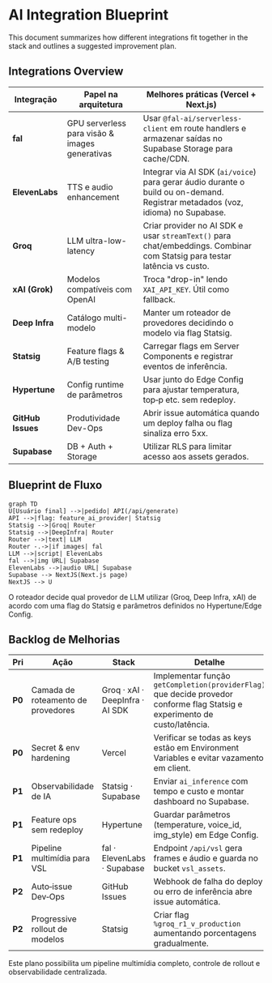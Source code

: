 # AI Integration Blueprint

This document summarizes how different integrations fit together in the stack and outlines a suggested improvement plan.

## Integrations Overview

| Integração | Papel na arquitetura | Melhores práticas (Vercel + Next.js) |
|-----------|----------------------|--------------------------------------|
| **fal** | GPU serverless para visão & images generativas | Usar `@fal-ai/serverless-client` em route handlers e armazenar saídas no Supabase Storage para cache/CDN. |
| **ElevenLabs** | TTS e audio enhancement | Integrar via AI SDK (`ai/voice`) para gerar áudio durante o build ou on-demand. Registrar metadados (voz, idioma) no Supabase. |
| **Groq** | LLM ultra-low-latency | Criar provider no AI SDK e usar `streamText()` para chat/embeddings. Combinar com Statsig para testar latência vs custo. |
| **xAI (Grok)** | Modelos compatíveis com OpenAI | Troca "drop-in" lendo `XAI_API_KEY`. Útil como fallback. |
| **Deep Infra** | Catálogo multi-modelo | Manter um roteador de provedores decidindo o modelo via flag Statsig. |
| **Statsig** | Feature flags & A/B testing | Carregar flags em Server Components e registrar eventos de inferência. |
| **Hypertune** | Config runtime de parâmetros | Usar junto do Edge Config para ajustar temperatura, top‑p etc. sem redeploy. |
| **GitHub Issues** | Produtividade Dev-Ops | Abrir issue automática quando um deploy falha ou flag sinaliza erro 5xx. |
| **Supabase** | DB + Auth + Storage | Utilizar RLS para limitar acesso aos assets gerados. |

## Blueprint de Fluxo

```mermaid
graph TD
U[Usuário final] -->|pedido| API(/api/generate)
API -->|flag: feature_ai_provider| Statsig
Statsig -->|Groq| Router
Statsig -->|DeepInfra| Router
Router -->|text| LLM
Router -.->|if images| fal
LLM -->|script| ElevenLabs
fal -->|img URL| Supabase
ElevenLabs -->|audio URL| Supabase
Supabase --> NextJS(Next.js page)
NextJS --> U
```

O roteador decide qual provedor de LLM utilizar (Groq, Deep Infra, xAI) de acordo com uma flag do Statsig e parâmetros definidos no Hypertune/Edge Config.

## Backlog de Melhorias

| Pri | Ação | Stack | Detalhe |
|-----|------|-------|---------|
| **P0** | Camada de roteamento de provedores | Groq · xAI · DeepInfra · AI SDK | Implementar função `getCompletion(providerFlag)` que decide provedor conforme flag Statsig e experimento de custo/latência. |
| **P0** | Secret & env hardening | Vercel | Verificar se todas as keys estão em Environment Variables e evitar vazamento em client. |
| **P1** | Observabilidade de IA | Statsig · Supabase | Enviar `ai_inference` com tempo e custo e montar dashboard no Supabase. |
| **P1** | Feature ops sem redeploy | Hypertune | Guardar parâmetros (temperature, voice_id, img_style) em Edge Config. |
| **P1** | Pipeline multimídia para VSL | fal · ElevenLabs · Supabase | Endpoint `/api/vsl` gera frames e áudio e guarda no bucket `vsl_assets`. |
| **P2** | Auto‑issue Dev‑Ops | GitHub Issues | Webhook de falha do deploy ou erro de inferência abre issue automática. |
| **P2** | Progressive rollout de modelos | Statsig | Criar flag `%groq_r1_v_production` aumentando porcentagens gradualmente. |

Este plano possibilita um pipeline multimídia completo, controle de rollout e observabilidade centralizada.

